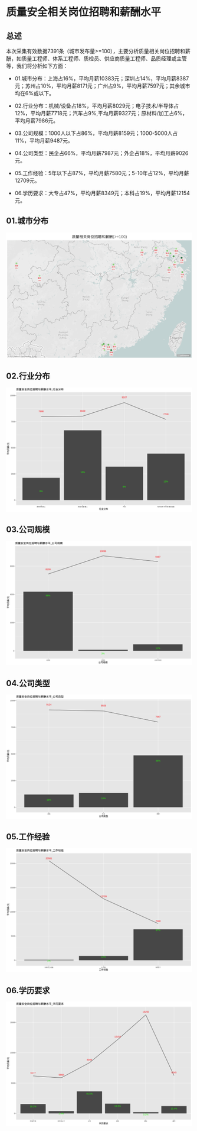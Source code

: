 # 质量安全相关岗位招聘和薪酬水平

## 总述

本次采集有效数据7391条（城市发布量\>=100），主要分析质量相关岗位招聘和薪酬，如质量工程师、体系工程师、质检员、供应商质量工程师、品质经理或主管等，我们将分析如下方面：

-   01.城市分布：上海占16%，平均月薪10383元；深圳占14%，平均月薪8387元；苏州占10%，平均月薪8171元；广州占9%，平均月薪7597元；其余城市均在6%或以下。

-   02.行业分布：机械/设备占18%，平均月薪8029元；电子技术/半导体占12%，平均月薪7718元；汽车占9%,平均月薪9327元；原材料/加工占6%，平均月薪7986元。

-   03.公司规模：1000人以下占86%，平均月薪8159元；1000-5000人占11%，平均月薪9487元。

-   04.公司类型：民企占66%，平均月薪7987元；外企占18%，平均月薪9026元。

-   05.工作经验：5年以下占87%，平均月薪7580元；5-10年占12%，平均月薪12709元。

-   06.学历要求：大专占47%，平均月薪8349元；本科占19%，平均月薪12154元。

## 01.城市分布

![roadmap](Rplot01_roadmap.png)

## 02.行业分布

![industries](Rplot02_industries.png)

## 03.公司规模

![com_size](Rplot03_com_size.png)

## 04.公司类型

![com_type](Rplot04_com_type.png)

## 05.工作经验

![experience](Rplot05_experience.png)

## 06.学历要求

![education](Rplot06_education.png)
